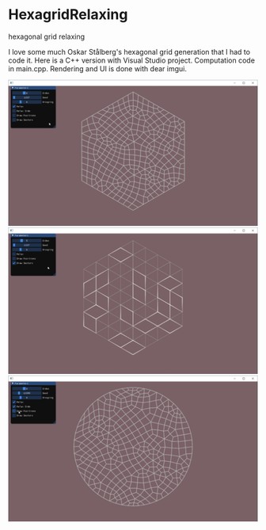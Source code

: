 # HexagridRelaxing
hexagonal grid relaxing

I love some much Oskar Stålberg's hexagonal grid generation that I had to code it.
Here is a C++ version with Visual Studio project.
Computation code in main.cpp.
Rendering and UI is done with dear imgui.

![Image](Images/img1.png)
![Image](Images/img2.png)
![Image](Images/img3.png)
